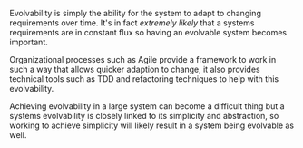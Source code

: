Evolvability is simply the ability for the system to adapt to changing requirements over time. It's in fact *extremely likely* that a systems requirements are in constant flux so having an evolvable system becomes important.

Organizational processes such as Agile provide a framework to work in such a way that allows quicker adaption to change, it also provides technical tools such as TDD and refactoring techniques to help with this evolvability.

Achieving evolvability in a large system can become a difficult thing but a systems evolvability is closely linked to its simplicity and abstraction, so working to achieve simplicity will likely result in a system being evolvable as well.